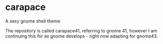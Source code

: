 # carapace
A sexy gnome shell theme

The repository is called carapace41, referring to gnome 41, however I am continuing this for as gnome develops - right now adapting for gnome43.
